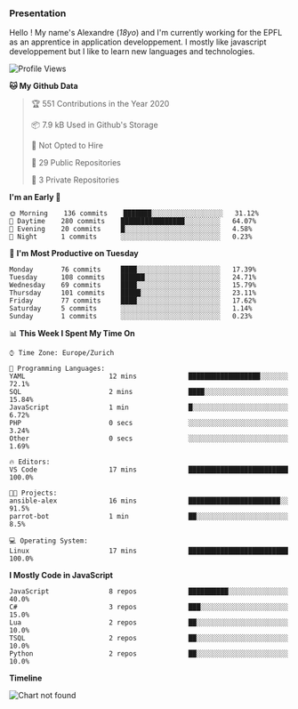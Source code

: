 ### Presentation

Hello ! My name's Alexandre (_18yo_) and I'm currently working for the EPFL as an apprentice in application developpement. I mostly like javascript developpement but I like to learn new languages and technologies.

<!--START_SECTION:waka-->
![Profile Views](http://img.shields.io/badge/Profile%20Views-104-blue)

**🐱 My Github Data** 

> 🏆 551 Contributions in the Year 2020
 > 
> 📦 7.9 kB Used in Github's Storage 
 > 
> 🚫 Not Opted to Hire
 > 
> 📜 29 Public Repositories 
 > 
> 🔑 3 Private Repositories  
 > 
**I'm an Early 🐤** 

```text
🌞 Morning    136 commits    ███████░░░░░░░░░░░░░░░░░░   31.12% 
🌆 Daytime    280 commits    ████████████████░░░░░░░░░   64.07% 
🌃 Evening    20 commits     █░░░░░░░░░░░░░░░░░░░░░░░░   4.58% 
🌙 Night      1 commits      ░░░░░░░░░░░░░░░░░░░░░░░░░   0.23%

```
📅 **I'm Most Productive on Tuesday** 

```text
Monday       76 commits     ████░░░░░░░░░░░░░░░░░░░░░   17.39% 
Tuesday      108 commits    ██████░░░░░░░░░░░░░░░░░░░   24.71% 
Wednesday    69 commits     ████░░░░░░░░░░░░░░░░░░░░░   15.79% 
Thursday     101 commits    █████░░░░░░░░░░░░░░░░░░░░   23.11% 
Friday       77 commits     ████░░░░░░░░░░░░░░░░░░░░░   17.62% 
Saturday     5 commits      ░░░░░░░░░░░░░░░░░░░░░░░░░   1.14% 
Sunday       1 commits      ░░░░░░░░░░░░░░░░░░░░░░░░░   0.23%

```


📊 **This Week I Spent My Time On** 

```text
⌚︎ Time Zone: Europe/Zurich

💬 Programming Languages: 
YAML                     12 mins             ██████████████████░░░░░░░   72.1% 
SQL                      2 mins              ████░░░░░░░░░░░░░░░░░░░░░   15.84% 
JavaScript               1 min               █░░░░░░░░░░░░░░░░░░░░░░░░   6.72% 
PHP                      0 secs              ░░░░░░░░░░░░░░░░░░░░░░░░░   3.24% 
Other                    0 secs              ░░░░░░░░░░░░░░░░░░░░░░░░░   1.69%

🔥 Editors: 
VS Code                  17 mins             █████████████████████████   100.0%

🐱‍💻 Projects: 
ansible-alex             16 mins             ███████████████████████░░   91.5% 
parrot-bot               1 min               ██░░░░░░░░░░░░░░░░░░░░░░░   8.5%

💻 Operating System: 
Linux                    17 mins             █████████████████████████   100.0%

```

**I Mostly Code in JavaScript** 

```text
JavaScript               8 repos             ██████████░░░░░░░░░░░░░░░   40.0% 
C#                       3 repos             ███░░░░░░░░░░░░░░░░░░░░░░   15.0% 
Lua                      2 repos             ██░░░░░░░░░░░░░░░░░░░░░░░   10.0% 
TSQL                     2 repos             ██░░░░░░░░░░░░░░░░░░░░░░░   10.0% 
Python                   2 repos             ██░░░░░░░░░░░░░░░░░░░░░░░   10.0%

```


**Timeline**

![Chart not found](https://raw.githubusercontent.com/TacticsCH/TacticsCH/master/charts/bar_graph.png) 


<!--END_SECTION:waka-->

